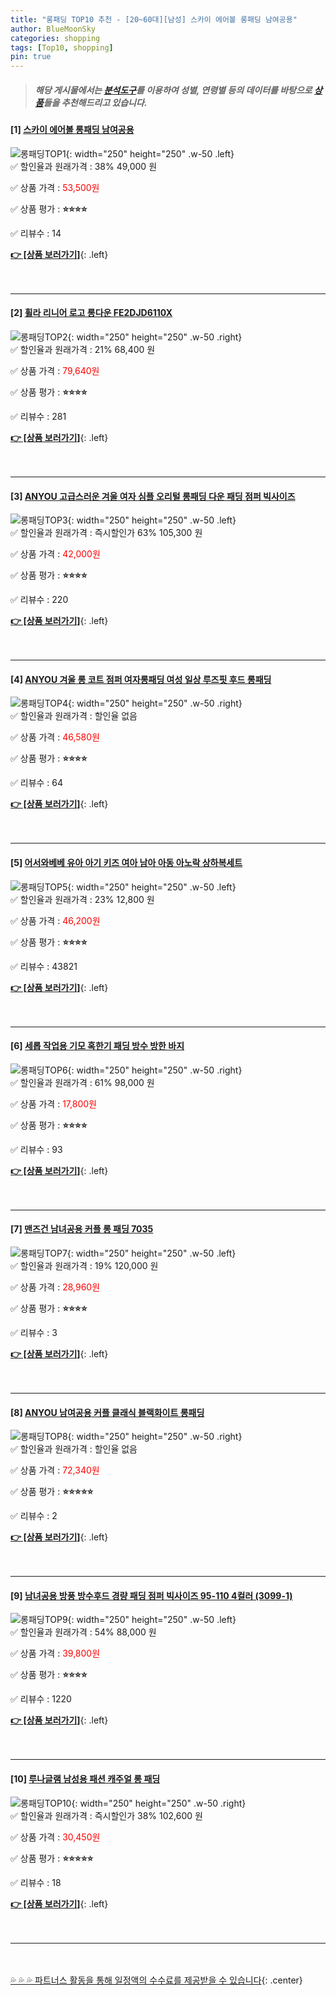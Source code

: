 ```yaml
---
title: "롱패딩 TOP10 추천 - [20~60대][남성] 스카이 에어볼 롱패딩 남여공용"
author: BlueMoonSky
categories: shopping
tags: [Top10, shopping]
pin: true
---
```


> ##### 해당 게시물에서는 [**분석도구**](https://itemscout.io/)를 이용하여 **성별**, **연령별** 등의 데이터를 바탕으로 [**상품**](https://link.coupang.com/a/baae76)들을 추천해드리고 있습니다.

#### [1] [스카이 에어볼 롱패딩 남여공용](https://link.coupang.com/re/AFFSDP?lptag=AF5964186&subid=bluemoonsky6999&pageKey=6071156396&traceid=V0-153&itemId=1067402697&vendorItemId=78487160273)
![롱패딩TOP1](https://thumbnail6.coupangcdn.com/thumbnails/remote/230x230ex/image/vendor_inventory/e167/efa41ac6d9a78323d80bd47e45266a61cbee8aa9d2204cc493b53690fb37.jpg){: width="250" height="250" .w-50 .left}
<br>
✅ 할인율과 원래가격 : 38%  49,000   원

✅ 상품 가격 : <span style="color:red"> 53,500원 </span>

✅ 상품 평가 : **⭐⭐⭐⭐**

✅ 리뷰수 : 14

[**👉  [상품 보러가기]**](https://link.coupang.com/re/AFFSDP?lptag=AF5964186&subid=bluemoonsky6999&pageKey=6071156396&traceid=V0-153&itemId=1067402697&vendorItemId=78487160273){: .left}
<br>
<br>
<br>

***

#### [2] [휠라 리니어 로고 롱다운 FE2DJD6110X](https://link.coupang.com/re/AFFSDP?lptag=AF5964186&subid=bluemoonsky6999&pageKey=6136908205&traceid=V0-153&itemId=11742374537&vendorItemId=79016281841)
![롱패딩TOP2](https://thumbnail6.coupangcdn.com/thumbnails/remote/230x230ex/image/rs_quotation_api/ehepfgyh/07a3d0141f324799a970af5be5e63d35.jpg){: width="250" height="250" .w-50 .right}
<br>
✅ 할인율과 원래가격 : 21%  68,400   원

✅ 상품 가격 : <span style="color:red"> 79,640원 </span>

✅ 상품 평가 : **⭐⭐⭐⭐**

✅ 리뷰수 : 281

[**👉  [상품 보러가기]**](https://link.coupang.com/re/AFFSDP?lptag=AF5964186&subid=bluemoonsky6999&pageKey=6136908205&traceid=V0-153&itemId=11742374537&vendorItemId=79016281841){: .left}
<br>
<br>
<br>

***

#### [3] [ANYOU 고급스러운 겨울 여자 심플 오리털 롱패딩 다운 패딩 점퍼 빅사이즈](https://link.coupang.com/re/AFFSDP?lptag=AF5964186&subid=bluemoonsky6999&pageKey=7594794766&traceid=V0-153&itemId=20077112156&vendorItemId=87172776587)
![롱패딩TOP3](https://thumbnail7.coupangcdn.com/thumbnails/remote/230x230ex/image/vendor_inventory/f3dd/b53643838cc3662d794445727f8dc2aeeacac6c378b696aacf20878f306b.jpg){: width="250" height="250" .w-50 .left}
<br>
✅ 할인율과 원래가격 : 즉시할인가 63%  105,300   원

✅ 상품 가격 : <span style="color:red"> 42,000원 </span>

✅ 상품 평가 : **⭐⭐⭐⭐**

✅ 리뷰수 : 220

[**👉  [상품 보러가기]**](https://link.coupang.com/re/AFFSDP?lptag=AF5964186&subid=bluemoonsky6999&pageKey=7594794766&traceid=V0-153&itemId=20077112156&vendorItemId=87172776587){: .left}
<br>
<br>
<br>

***

#### [4] [ANYOU 겨울 롱 코트 점퍼 여자롱패딩 여성 일상 루즈핏 후드 롱패딩](https://link.coupang.com/re/AFFSDP?lptag=AF5964186&subid=bluemoonsky6999&pageKey=6914630388&traceid=V0-153&itemId=16676178612&vendorItemId=83859427579)
![롱패딩TOP4](https://thumbnail8.coupangcdn.com/thumbnails/remote/230x230ex/image/vendor_inventory/8586/6b47d123f886cc11fe4ddc9a6f9173bf61bba09ea96502a94a751943d3af.jpg){: width="250" height="250" .w-50 .right}
<br>
✅ 할인율과 원래가격 : 할인율 없음

✅ 상품 가격 : <span style="color:red"> 46,580원 </span>

✅ 상품 평가 : **⭐⭐⭐⭐**

✅ 리뷰수 : 64

[**👉  [상품 보러가기]**](https://link.coupang.com/re/AFFSDP?lptag=AF5964186&subid=bluemoonsky6999&pageKey=6914630388&traceid=V0-153&itemId=16676178612&vendorItemId=83859427579){: .left}
<br>
<br>
<br>

***

#### [5] [어서와베베 유아 아기 키즈 여아 남아 아동 아노락 상하복세트](https://link.coupang.com/re/AFFSDP?lptag=AF5964186&subid=bluemoonsky6999&pageKey=7610262036&traceid=V0-153&itemId=20153728382&vendorItemId=87186481407)
![롱패딩TOP5](https://thumbnail9.coupangcdn.com/thumbnails/remote/230x230ex/image/vendor_inventory/07f9/58be38369b15b9c5060cdf70ca4ad65497c032bd4530efc9d029d59311a9.jpg){: width="250" height="250" .w-50 .left}
<br>
✅ 할인율과 원래가격 : 23%  12,800   원

✅ 상품 가격 : <span style="color:red"> 46,200원 </span>

✅ 상품 평가 : **⭐⭐⭐⭐**

✅ 리뷰수 : 43821

[**👉  [상품 보러가기]**](https://link.coupang.com/re/AFFSDP?lptag=AF5964186&subid=bluemoonsky6999&pageKey=7610262036&traceid=V0-153&itemId=20153728382&vendorItemId=87186481407){: .left}
<br>
<br>
<br>

***

#### [6] [세롭 작업용 기모 혹한기 패딩 방수 방한 바지](https://link.coupang.com/re/AFFSDP?lptag=AF5964186&subid=bluemoonsky6999&pageKey=7567995208&traceid=V0-153&itemId=19952289674&vendorItemId=87051224015)
![롱패딩TOP6](https://thumbnail8.coupangcdn.com/thumbnails/remote/230x230ex/image/vendor_inventory/535e/805a028375a3f3ff0e742ebcde7efe375bb41f084bf45d83c18977bd0e84.jpg){: width="250" height="250" .w-50 .right}
<br>
✅ 할인율과 원래가격 : 61%  98,000   원

✅ 상품 가격 : <span style="color:red"> 17,800원 </span>

✅ 상품 평가 : **⭐⭐⭐⭐**

✅ 리뷰수 : 93

[**👉  [상품 보러가기]**](https://link.coupang.com/re/AFFSDP?lptag=AF5964186&subid=bluemoonsky6999&pageKey=7567995208&traceid=V0-153&itemId=19952289674&vendorItemId=87051224015){: .left}
<br>
<br>
<br>

***

#### [7] [맨즈건 남녀공용 커플 롱 패딩 7035](https://link.coupang.com/re/AFFSDP?lptag=AF5964186&subid=bluemoonsky6999&pageKey=6109900608&traceid=V0-153&itemId=11508074407&vendorItemId=78783245571)
![롱패딩TOP7](https://thumbnail6.coupangcdn.com/thumbnails/remote/230x230ex/image/retail/images/2021/10/06/17/6/c401afaa-63e9-4052-94e3-bd27275e8cdd.jpg){: width="250" height="250" .w-50 .left}
<br>
✅ 할인율과 원래가격 : 19%  120,000   원

✅ 상품 가격 : <span style="color:red"> 28,960원 </span>

✅ 상품 평가 : **⭐⭐⭐⭐**

✅ 리뷰수 : 3

[**👉  [상품 보러가기]**](https://link.coupang.com/re/AFFSDP?lptag=AF5964186&subid=bluemoonsky6999&pageKey=6109900608&traceid=V0-153&itemId=11508074407&vendorItemId=78783245571){: .left}
<br>
<br>
<br>

***

#### [8] [ANYOU 남여공용 커플 클래식 블랙화이트 롱패딩](https://link.coupang.com/re/AFFSDP?lptag=AF5964186&subid=bluemoonsky6999&pageKey=7007468330&traceid=V0-153&itemId=17207870900&vendorItemId=87240078275)
![롱패딩TOP8](https://thumbnail8.coupangcdn.com/thumbnails/remote/230x230ex/image/vendor_inventory/a63c/33ccee47f9ac9c194430ae5d30d36bd251738331cd461f5af2463e6f7d73.png){: width="250" height="250" .w-50 .right}
<br>
✅ 할인율과 원래가격 : 할인율 없음

✅ 상품 가격 : <span style="color:red"> 72,340원 </span>

✅ 상품 평가 : **⭐⭐⭐⭐⭐**

✅ 리뷰수 : 2

[**👉  [상품 보러가기]**](https://link.coupang.com/re/AFFSDP?lptag=AF5964186&subid=bluemoonsky6999&pageKey=7007468330&traceid=V0-153&itemId=17207870900&vendorItemId=87240078275){: .left}
<br>
<br>
<br>

***

#### [9] [남녀공용 방풍 방수후드 경량 패딩 점퍼 빅사이즈 95-110 4컬러 (3099-1)](https://link.coupang.com/re/AFFSDP?lptag=AF5964186&subid=bluemoonsky6999&pageKey=6868223155&traceid=V0-153&itemId=16421778701&vendorItemId=71504652079)
![롱패딩TOP9](https://thumbnail8.coupangcdn.com/thumbnails/remote/230x230ex/image/vendor_inventory/fc0c/6b8ea3d89f6b32e2a4f68a7d6976d49ecd0f149c852988bc0e39c10875db.png){: width="250" height="250" .w-50 .left}
<br>
✅ 할인율과 원래가격 : 54%  88,000   원

✅ 상품 가격 : <span style="color:red"> 39,800원 </span>

✅ 상품 평가 : **⭐⭐⭐⭐**

✅ 리뷰수 : 1220

[**👉  [상품 보러가기]**](https://link.coupang.com/re/AFFSDP?lptag=AF5964186&subid=bluemoonsky6999&pageKey=6868223155&traceid=V0-153&itemId=16421778701&vendorItemId=71504652079){: .left}
<br>
<br>
<br>

***

#### [10] [루나글램 남성용 패션 캐주얼 롱 패딩](https://link.coupang.com/re/AFFSDP?lptag=AF5964186&subid=bluemoonsky6999&pageKey=6269776618&traceid=V0-153&itemId=12815230037&vendorItemId=80081097848)
![롱패딩TOP10](https://thumbnail6.coupangcdn.com/thumbnails/remote/230x230ex/image/retail/images/2022/01/04/17/8/53cc9ad2-983c-47f8-af6c-533223fb0174.jpg){: width="250" height="250" .w-50 .right}
<br>
✅ 할인율과 원래가격 : 즉시할인가 38%  102,600   원

✅ 상품 가격 : <span style="color:red"> 30,450원 </span>

✅ 상품 평가 : **⭐⭐⭐⭐⭐**

✅ 리뷰수 : 18

[**👉  [상품 보러가기]**](https://link.coupang.com/re/AFFSDP?lptag=AF5964186&subid=bluemoonsky6999&pageKey=6269776618&traceid=V0-153&itemId=12815230037&vendorItemId=80081097848){: .left}
<br>
<br>
<br>

***
<br><br>[💦 💦 💦 파트너스 활동을 통해 일정액의 수수료를 제공받을 수 있습니다](https://link.coupang.com/a/baae76){: .center}